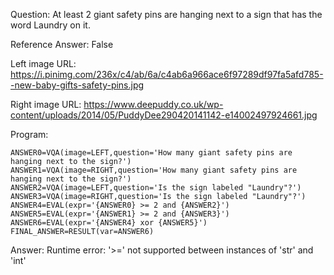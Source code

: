 Question: At least 2 giant safety pins are hanging next to a sign that has the word Laundry on it.

Reference Answer: False

Left image URL: https://i.pinimg.com/236x/c4/ab/6a/c4ab6a966ace6f97289df97fa5afd785--new-baby-gifts-safety-pins.jpg

Right image URL: https://www.deepuddy.co.uk/wp-content/uploads/2014/05/PuddyDee290420141142-e14002497924661.jpg

Program:

```
ANSWER0=VQA(image=LEFT,question='How many giant safety pins are hanging next to the sign?')
ANSWER1=VQA(image=RIGHT,question='How many giant safety pins are hanging next to the sign?')
ANSWER2=VQA(image=LEFT,question='Is the sign labeled "Laundry"?')
ANSWER3=VQA(image=RIGHT,question='Is the sign labeled "Laundry"?')
ANSWER4=EVAL(expr='{ANSWER0} >= 2 and {ANSWER2}')
ANSWER5=EVAL(expr='{ANSWER1} >= 2 and {ANSWER3}')
ANSWER6=EVAL(expr='{ANSWER4} xor {ANSWER5}')
FINAL_ANSWER=RESULT(var=ANSWER6)
```
Answer: Runtime error: '>=' not supported between instances of 'str' and 'int'

